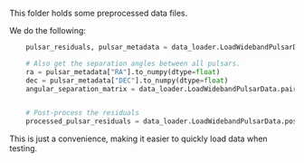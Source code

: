 This folder holds some preprocessed data files.

We do the following:

```python
    pulsar_residuals, pulsar_metadata = data_loader.LoadWidebandPulsarData.read_multiple_par_tim(par_files, tim_files)

    # Also get the separation angles between all pulsars.
    ra = pulsar_metadata["RA"].to_numpy(dtype=float)
    dec = pulsar_metadata["DEC"].to_numpy(dtype=float)
    angular_separation_matrix = data_loader.LoadWidebandPulsarData.pairwise_angular_separation(ra,dec)


    # Post-process the residuals
    processed_pulsar_residuals = data_loader.LoadWidebandPulsarData.post_process_residuals(pulsar_residuals)
```


This is just a convenience, making it easier to quickly load data when testing.  